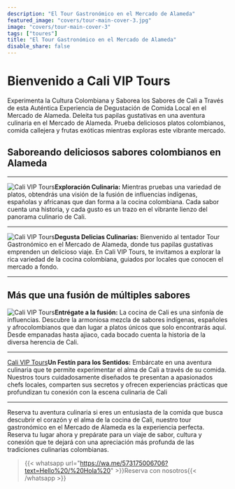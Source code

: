 ```yaml
---
description: "El Tour Gastronómico en el Mercado de Alameda"
featured_image: "covers/tour-main-cover-3.jpg"
image: "covers/tour-main-cover-3"
tags: ["toures"]
title: "El Tour Gastronómico en el Mercado de Alameda"
disable_share: false
---
```


# Bienvenido a Cali VIP Tours

Experimenta la Cultura Colombiana y Saborea los Sabores de Cali a Través de esta Auténtica Experiencia de Degustación de Comida Local en el Mercado de Alameda. Deleita tus papilas gustativas en una aventura culinaria en el Mercado de Alameda. Prueba deliciosos platos colombianos, comida callejera y frutas exóticas mientras exploras este vibrante mercado.

## **Saboreando deliciosos sabores colombianos en Alameda**

---

![Cali VIP Tours](/images/tour-entry-8.jpg)**Exploración Culinaria:** Mientras pruebas una variedad de platos, obtendrás una visión de la fusión de influencias indígenas, españolas y africanas que dan forma a la cocina colombiana. Cada sabor cuenta una historia, y cada gusto es un trazo en el vibrante lienzo del panorama culinario de Cali.

---

![Cali VIP Tours](/images/tour-entry-9.jpg)**Degusta Delicias Culinarias:** Bienvenido al tentador Tour Gastronómico en el Mercado de Alameda, donde tus papilas gustativas emprenden un delicioso viaje. En Cali VIP Tours, te invitamos a explorar la rica variedad de la cocina colombiana, guiados por locales que conocen el mercado a fondo.

---

## Más que una fusión de múltiples sabores

![Cali VIP Tours](/images/tour-entry-10.jpg)**Entrégate a la fusión:** La cocina de Cali es una sinfonía de influencias. Descubre la armoniosa mezcla de sabores indígenas, españoles y afrocolombianos que dan lugar a platos únicos que solo encontrarás aquí. Desde empanadas hasta ajiaco, cada bocado cuenta la historia de la diversa herencia de Cali.

---

[Cali VIP Tours](/images/tour-entry-11.jpg)**Un Festín para los Sentidos:** Embárcate en una aventura culinaria que te permite experimentar el alma de Cali a través de su comida. Nuestros tours cuidadosamente diseñados te presentan a apasionados chefs locales, comparten sus secretos y ofrecen experiencias prácticas que profundizan tu conexión con la escena culinaria de Cali

---

Reserva tu aventura culinaria si eres un entusiasta de la comida que busca descubrir el corazón y el alma de la cocina de Cali, nuestro tour gastronómico en el Mercado de Alameda es la experiencia perfecta. Reserva tu lugar ahora y prepárate para un viaje de sabor, cultura y conexión que te dejará con una apreciación más profunda de las tradiciones culinarias colombianas.

> {{< whatsapp url="https://wa.me/573175006706?text=Hello%20/%20Hola%20" >}}Reserva con nosotros{{< /whatsapp >}}
